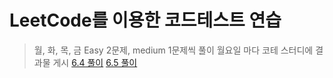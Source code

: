 # LeetCode를 이용한 코드테스트 연습

> 월, 화, 목, 금 Easy 2문제, medium 1문제씩 풀이
> 월요일 마다 코테 스터디에 결과물 게시
[6.4 풀이](https://github.com/in-woong/JS-CodeTest/tree/main/leetcode/6.4)
[6.5 풀이](https://github.com/in-woong/JS-CodeTest/tree/main/leetcode/6.5)